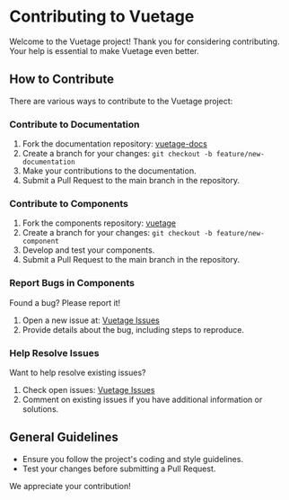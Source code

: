 # Contributing to Vuetage

Welcome to the Vuetage project! Thank you for considering contributing. Your help is essential to make Vuetage even better.

## How to Contribute

There are various ways to contribute to the Vuetage project:

### Contribute to Documentation

1. Fork the documentation repository: [vuetage-docs](https://github.com/vertocode/vuetage-docs)
2. Create a branch for your changes: `git checkout -b feature/new-documentation`
3. Make your contributions to the documentation.
4. Submit a Pull Request to the main branch in the repository.

### Contribute to Components

1. Fork the components repository: [vuetage](https://github.com/vertocode/vuetage)
2. Create a branch for your changes: `git checkout -b feature/new-component`
3. Develop and test your components.
4. Submit a Pull Request to the main branch in the repository.

### Report Bugs in Components

Found a bug? Please report it!

1. Open a new issue at: [Vuetage Issues](https://github.com/vertocode/vuetage/issues)
2. Provide details about the bug, including steps to reproduce.

### Help Resolve Issues

Want to help resolve existing issues?

1. Check open issues: [Vuetage Issues](https://github.com/vertocode/vuetage/issues)
2. Comment on existing issues if you have additional information or solutions.

## General Guidelines

- Ensure you follow the project's coding and style guidelines.
- Test your changes before submitting a Pull Request.

We appreciate your contribution!
